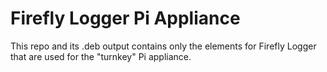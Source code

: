 # Firefly Logger Pi Appliance
This repo and its .deb output contains only the elements for Firefly Logger that
are used for the "turnkey" Pi appliance. 
